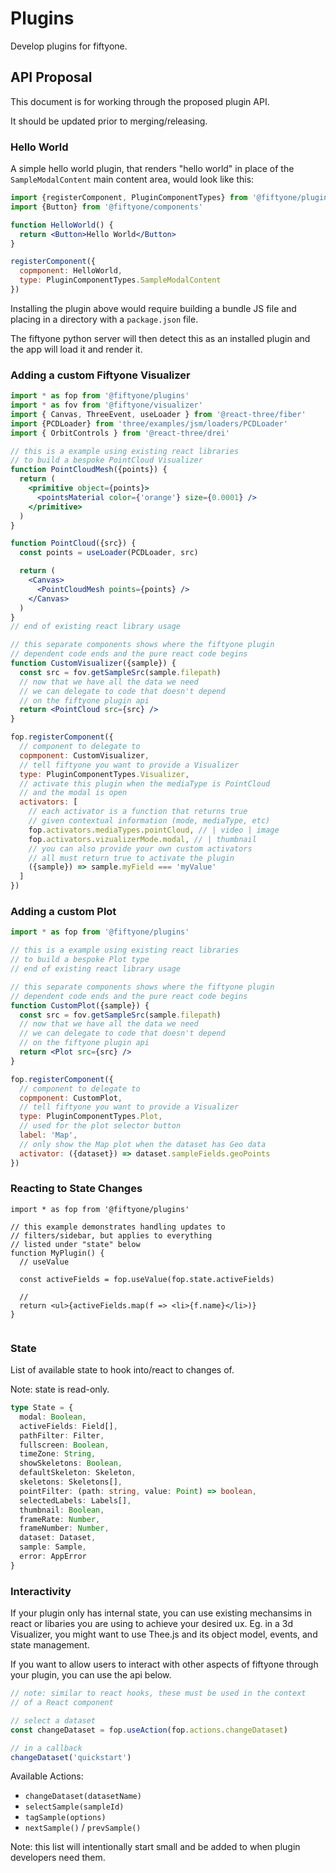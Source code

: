 # Plugins

Develop plugins for fiftyone.


## API Proposal

This document is for working through the proposed plugin API.

It should be updated prior to merging/releasing.

### Hello World

A simple hello world plugin, that renders "hello world" in place of the `SampleModalContent` main content area, would look like this:

```jsx
import {registerComponent, PluginComponentTypes} from '@fiftyone/plugins'
import {Button} from '@fiftyone/components'

function HelloWorld() {
  return <Button>Hello World</Button>
}

registerComponent({
  copmponent: HelloWorld,
  type: PluginComponentTypes.SampleModalContent
})
```

Installing the plugin above would require building a bundle JS file and placing in a directory with a `package.json` file.

The fiftyone python server will then detect this as an installed plugin and the app will load it and render it.

### Adding a custom Fiftyone Visualizer

```jsx
import * as fop from '@fiftyone/plugins'
import * as fov from '@fiftyone/visualizer'
import { Canvas, ThreeEvent, useLoader } from '@react-three/fiber'
import {PCDLoader} from 'three/examples/jsm/loaders/PCDLoader'
import { OrbitControls } from '@react-three/drei'

// this is a example using existing react libraries
// to build a bespoke PointCloud Visualizer
function PointCloudMesh({points}) {
  return (
    <primitive object={points}>
      <pointsMaterial color={'orange'} size={0.0001} />
    </primitive>
  )
}

function PointCloud({src}) {
  const points = useLoader(PCDLoader, src)

  return (
    <Canvas>
      <PointCloudMesh points={points} />
    </Canvas>
  )
}
// end of existing react library usage

// this separate components shows where the fiftyone plugin
// dependent code ends and the pure react code begins
function CustomVisualizer({sample}) {
  const src = fov.getSampleSrc(sample.filepath)
  // now that we have all the data we need
  // we can delegate to code that doesn't depend
  // on the fiftyone plugin api
  return <PointCloud src={src} />
}

fop.registerComponent({
  // component to delegate to
  copmponent: CustomVisualizer,
  // tell fiftyone you want to provide a Visualizer
  type: PluginComponentTypes.Visualizer,
  // activate this plugin when the mediaType is PointCloud
  // and the modal is open
  activators: [
    // each activator is a function that returns true
    // given contextual information (mode, mediaType, etc)
    fop.activators.mediaTypes.pointCloud, // | video | image
    fop.activators.vizualizerMode.modal, // | thumbnail
    // you can also provide your own custom activators
    // all must return true to activate the plugin
    ({sample}) => sample.myField === 'myValue'
  ]
})
```

### Adding a custom Plot

```jsx
import * as fop from '@fiftyone/plugins'

// this is a example using existing react libraries
// to build a bespoke Plot type
// end of existing react library usage

// this separate components shows where the fiftyone plugin
// dependent code ends and the pure react code begins
function CustomPlot({sample}) {
  const src = fov.getSampleSrc(sample.filepath)
  // now that we have all the data we need
  // we can delegate to code that doesn't depend
  // on the fiftyone plugin api
  return <Plot src={src} />
}

fop.registerComponent({
  // component to delegate to
  copmponent: CustomPlot,
  // tell fiftyone you want to provide a Visualizer
  type: PluginComponentTypes.Plot,
  // used for the plot selector button
  label: 'Map',
  // only show the Map plot when the dataset has Geo data
  activator: ({dataset}) => dataset.sampleFields.geoPoints
})
```

### Reacting to State Changes

```tsx
import * as fop from '@fiftyone/plugins'

// this example demonstrates handling updates to
// filters/sidebar, but applies to everything
// listed under "state" below
function MyPlugin() {
  // useValue 
  
  const activeFields = fop.useValue(fop.state.activeFields)

  // 
  return <ul>{activeFields.map(f => <li>{f.name}</li>)}
}


```

### State

List of available state to hook into/react to changes of.

Note: state is read-only.

```ts
type State = {
  modal: Boolean,
  activeFields: Field[],
  pathFilter: Filter,
  fullscreen: Boolean,
  timeZone: String, 
  showSkeletons: Boolean,
  defaultSkeleton: Skeleton,
  skeletons: Skeletons[],
  pointFilter: (path: string, value: Point) => boolean,
  selectedLabels: Labels[],
  thumbnail: Boolean,
  frameRate: Number,
  frameNumber: Number,
  dataset: Dataset,
  sample: Sample,
  error: AppError
}
```

### Interactivity

If your plugin only has internal state, you can use existing mechansims in react or libaries you are using to achieve your
desired ux. Eg. in a 3d Visualizer, you might want to use
Thee.js and its object model, events, and state management.

If you want to allow users to interact with other aspects of fiftyone through your plugin, you can use the api below.

```jsx
// note: similar to react hooks, these must be used in the context
// of a React component

// select a dataset
const changeDataset = fop.useAction(fop.actions.changeDataset)

// in a callback
changeDataset('quickstart')
```

Available Actions:

- `changeDataset(datasetName)`
- `selectSample(sampleId)`
- `tagSample(options)`
- `nextSample()` / `prevSample()`

Note: this list will intentionally start small and be added to when plugin developers need them.